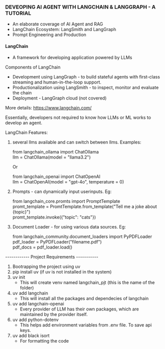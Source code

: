 ### DEVEOPING AI AGENT WITH LANGCHAIN & LANGGRAPH - A TUTORIAL 
- An elaborate coverage of AI Agent and RAG 
- LangChain Ecosystem: LangSmith and LangGraph 
- Prompt Engineering and Production 

#### LangChain

- A framework for developing application powered by LLMs 

Components of LangChain 
- Development using LangGraph - to build stateful agents with first-class streaming and human-in-the-loop support. 
- Productionalization using LangSmith - to inspect, monitor and evaluate the chain 
- Deployment - LangGraph cloud (not covered)

More details: https://www.langchain.com/

Essentially, developers not required to know how LLMs or ML works to develop an agent. 

LangChain Features: 
1. several llms available and can switch between llms. Examples: 
    
    from langchain_ollama import ChatOllama <br>
    llm = ChatOllama(model = "llama3.2")

    Or

    from langchain_openai import ChatOpenAI <br>
    llm = ChatOpenAI(model = "gpt-4o", temperature = 0)

2. Prompts - can dynamically input userinputs. Eg: 

    from langchain_core.promts import PromptTemplate<br>
    promt_template = PromtTemplate.from_template("Tell me a joke about {topic}")<br>
    promt_template.invoke({"topic": "cats"})

3. Document Loader - for using various data sources. Eg: 

    from langchain_community.document_loaders import PyPDFLoader <br>
    pdf_loader = PyPDFLoader("filename.pdf")<br>
    pdf_docs = pdf_loader.load()



------------ Project Requirements -----------

1. Bootrapping the project using uv 
2. pip install uv (if uv is not installed in the system)
3. uv init 
    - This will create venv named langchain_pjt (this is the name of the folder)
4. uv add langchain
    - This will install all the packages and dependecies of langchain
5. uv add langchain-openai
    - Every provider of LLM has their own packages, which are maintained by the provider itself. 
6. uv add python-dotenv
    - This helps add environment variables from .env file. To save api keys. 
7. uv add black isort 
    - For formatting the code
